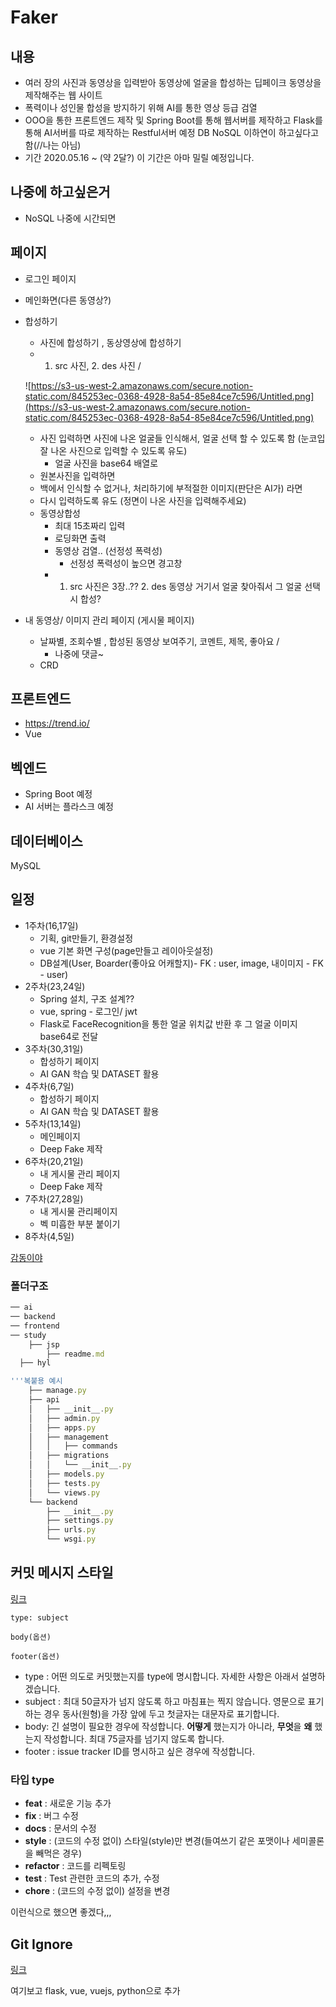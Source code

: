 # Faker

## **내용**

- 여러 장의 사진과 동영상을 입력받아 동영상에 얼굴을 합성하는 딥페이크 동영상을 제작해주는 웹 사이트
- 폭력이나 성인물 합성을 방지하기 위해 AI를 통한 영상 등급 검열
- OOO을 통한 프론트엔드 제작 및 Spring Boot를 통해 웹서버를 제작하고 Flask를 통해 AI서버를 따로 제작하는 Restful서버 예정 DB NoSQL 이하연이 하고싶다고함(//나는 아님)
- 기간 2020.05.16 ~ (약 2달?) 이 기간은 아마 밀릴 예정입니다.

## 나중에 하고싶은거

- NoSQL 나중에 시간되면

## 페이지

- 로그인 페이지

- 메인화면(다른 동영상?)

- 합성하기

  - 사진에 합성하기 , 동상영상에 합성하기
  - 1. src 사진, 2. des 사진 /

  ![https://s3-us-west-2.amazonaws.com/secure.notion-static.com/845253ec-0368-4928-8a54-85e84ce7c596/Untitled.png](https://s3-us-west-2.amazonaws.com/secure.notion-static.com/845253ec-0368-4928-8a54-85e84ce7c596/Untitled.png)

  - 사진 입력하면 사진에 나온 얼굴들 인식해서, 얼굴 선택 할 수 있도록 함 (눈코입잘 나온 사진으로 입력할 수 있도록 유도)
    - 얼굴 사진을 base64 배열로
  - 원본사진을 입력하면
  - 백에서 인식할 수 없거나, 처리하기에 부적절한 이미지(판단은 AI가) 라면
  - 다시 입력하도록 유도 (정면이 나온 사진을 입력해주세요)
  - 동영상합성
    - 최대 15초짜리 입력
    - 로딩화면 출력
    - 동영상 검열.. (선정성 폭력성)
      - 선정성 폭력성이 높으면 경고창
    - 1. src 사진은 3장..?? 2. des 동영상 거기서 얼굴 찾아줘서 그 얼굴 선택시 합성?

- 내 동영상/ 이미지 관리 페이지 (게시물 페이지)

  - 날짜별, 조회수별 , 합성된 동영상 보여주기, 코멘트, 제목, 좋아요 /
    - 나중에 댓글~
  - CRD

## 프론트엔드

- https://trend.io/
- Vue

## 벡엔드

- Spring Boot 예정
- AI 서버는 플라스크 예정

## 데이터베이스

MySQL

## 일정

- 1주차(16,17일)
  - 기획, git만들기, 환경설정
  - vue 기본 화면 구성(page만들고 레이아웃설정)
  - DB설계(User, Boarder(좋아요 어캐할지)- FK : user, image, 내이미지 - FK - user)
- 2주차(23,24일)
  - Spring 설치, 구조 설계??
  - vue, spring - 로그인/ jwt
  - Flask로 FaceRecognition을 통한 얼굴 위치값 반환 후 그 얼굴 이미지 base64로 전달
- 3주차(30,31일)
  - 합성하기 페이지
  - AI GAN 학습 및 DATASET 활용
- 4주차(6,7일)
  - 합성하기 페이지
  - AI GAN 학습 및 DATASET 활용
- 5주차(13,14일)
  - 메인페이지
  - Deep Fake 제작
- 6주차(20,21일)
  - 내 게시물 관리 페이지
  - Deep Fake 제작
- 7주차(27,28일)
  - 내 게시물 관리페이지
  - 벡 미흡한 부분 붙이기
- 8주차(4,5일)

[감동이야](https://www.notion.so/507bd416c4734bf89913857d729d652c)

### 폴더구조

```jsx
── ai
── backend
── frontend
── study
	├── jsp
		├── readme.md
  ├── hyl

'''복붙용 예시
    ├── manage.py
    ├── api
    │   ├── __init__.py
    │   ├── admin.py
    │   ├── apps.py
    │   ├── management
    │   │   ├── commands
    │   ├── migrations
    │   │   └── __init__.py
    │   ├── models.py
    │   ├── tests.py
    │   └── views.py
    └── backend
        ├── __init__.py
        ├── settings.py
        ├── urls.py
        └── wsgi.py
```

## **커밋 메시지 스타일**

[링크](https://siyoon210.tistory.com/56)

```
type: subject

body(옵션)

footer(옵션)
```

- type : 어떤 의도로 커밋했는지를 type에 명시합니다. 자세한 사항은 아래서 설명하겠습니다.
- subject : 최대 50글자가 넘지 않도록 하고 마침표는 찍지 않습니다. 영문으로 표기하는 경우 동사(원형)을 가장 앞에 두고 첫글자는 대문자로 표기합니다.
- body: 긴 설명이 필요한 경우에 작성합니다. **어떻게** 했는지가 아니라, **무엇**을 **왜** 했는지 작성합니다. 최대 75글자를 넘기지 않도록 합니다.
- footer : issue tracker ID를 명시하고 싶은 경우에 작성합니다.

### **타입 type**

- **feat** : 새로운 기능 추가
- **fix** : 버그 수정
- **docs** : 문서의 수정
- **style** : (코드의 수정 없이) 스타일(style)만 변경(들여쓰기 같은 포맷이나 세미콜론을 빼먹은 경우)
- **refactor** : 코드를 리펙토링
- **test** : Test 관련한 코드의 추가, 수정
- **chore** : (코드의 수정 없이) 설정을 변경

이런식으로 했으면 좋겠다,,,

## **Git Ignore**

[링크](https://www.gitignore.io/)

여기보고 flask, vue, vuejs, python으로 추가